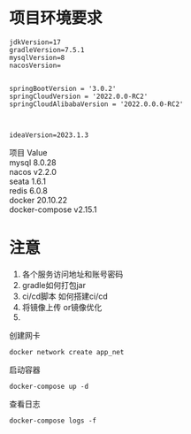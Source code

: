 # 项目环境要求
```shell
jdkVersion=17
gradleVersion=7.5.1
mysqlVersion=8
nacosVersion=


springBootVersion = '3.0.2'
springCloudVersion = '2022.0.0-RC2'
springCloudAlibabaVersion = '2022.0.0.0-RC2'



ideaVersion=2023.1.3

```
项目  	Value   
mysql	8.0.28   
nacos	v2.2.0   
seata	1.6.1   
redis	6.0.8    
docker	20.10.22   
docker-compose	v2.15.1   
# 注意
1. 各个服务访问地址和账号密码
2. gradle如何打包jar
3. ci/cd脚本 如何搭建ci/cd
4. 将镜像上传 or镜像优化
5. 

创建网卡
```shell
docker network create app_net
```
启动容器
```shell
docker-compose up -d
```
查看日志
```shell
docker-compose logs -f
```

